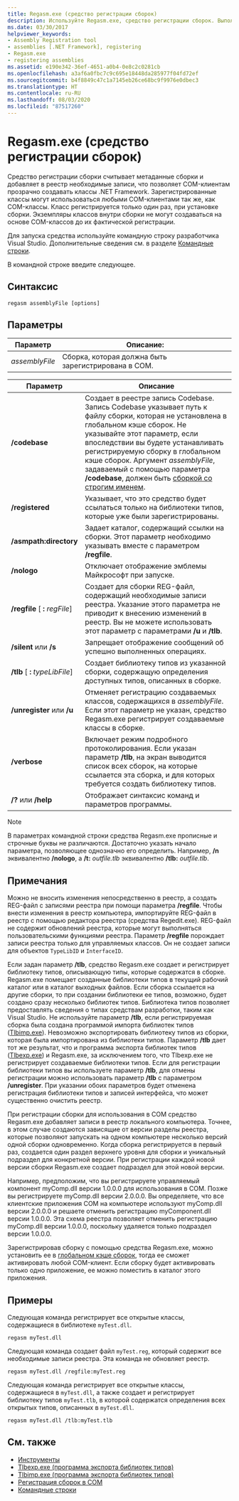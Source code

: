 ```yaml
---
title: Regasm.exe (средство регистрации сборок)
description: Используйте Regasm.exe, средство регистрации сборок. Выполняйте чтение метаданных сборки и добавляйте в реестр необходимые записи, разрешая клиентам COM создавать классы .NET.
ms.date: 03/30/2017
helpviewer_keywords:
- Assembly Registration tool
- assemblies [.NET Framework], registering
- Regasm.exe
- registering assemblies
ms.assetid: e190e342-36ef-4651-a0b4-0e8c2c0281cb
ms.openlocfilehash: a3af6a0fbc7c9c695e18448da285977f04fd72ef
ms.sourcegitcommit: b4f8849c47c1a7145eb26ce68bc9f9976e0dbec3
ms.translationtype: HT
ms.contentlocale: ru-RU
ms.lasthandoff: 08/03/2020
ms.locfileid: "87517260"
---
```

# <a name="regasmexe-assembly-registration-tool"></a>Regasm.exe (средство регистрации сборок)

Средство регистрации сборки считывает метаданные сборки и добавляет в реестр необходимые записи, что позволяет COM-клиентам прозрачно создавать классы .NET Framework. Зарегистрированные классы могут использоваться любыми COM-клиентами так же, как COM-классы. Класс регистрируется только один раз, при установке сборки. Экземпляры классов внутри сборки не могут создаваться на основе COM-классов до их фактической регистрации.

Для запуска средства используйте командную строку разработчика Visual Studio. Дополнительные сведения см. в разделе [Командные строки](developer-command-prompt-for-vs.md).

В командной строке введите следующее.

## <a name="syntax"></a>Синтаксис

```console
regasm assemblyFile [options]
```

## <a name="parameters"></a>Параметры

|Параметр|Описание:|
|---------------|-----------------|
|*assemblyFile*|Сборка, которая должна быть зарегистрирована в COM.|

|Параметр|Описание|
|------------|-----------------|
|**/codebase**|Создает в реестре запись Codebase. Запись Codebase указывает путь к файлу сборки, которая не установлена в глобальном кэше сборок. Не указывайте этот параметр, если впоследствии вы будете устанавливать регистрируемую сборку в глобальном кэше сборок. Аргумент *assemblyFile*, задаваемый с помощью параметра **/codebase**, должен быть [сборкой со строгим именем](../../standard/assembly/strong-named.md).|
|**/registered**|Указывает, что это средство будет ссылаться только на библиотеки типов, которые уже были зарегистрированы.|
|**/asmpath:directory**|Задает каталог, содержащий ссылки на сборки. Этот параметр необходимо указывать вместе с параметром **/regfile**.|
|**/nologo**|Отключает отображение эмблемы Майкрософт при запуске.|
|**/regfile** [ **:** *regFile*]|Создает для сборки REG-файл, содержащий необходимые записи реестра. Указание этого параметра не приводит к внесению изменений в реестр. Вы не можете использовать этот параметр с параметрами **/u** и **/tlb**.|
|**/silent** или **/s**|Запрещает отображение сообщений об успешно выполненных операциях.|
|**/tlb** [ **:** *typeLibFile*]|Создает библиотеку типов из указанной сборки, содержащую определения доступных типов, описанных в сборке.|
|**/unregister** или **/u**|Отменяет регистрацию создаваемых классов, содержащихся в *assemblyFile*. Если этот параметр не указан, средство Regasm.exe регистрирует создаваемые классы в сборке.|
|**/verbose**|Включает режим подробного протоколирования. Если указан параметр **/tlb**, на экран выводится список всех сборок, на которые ссылается эта сборка, и для которых требуется создать библиотеку типов.|
|**/?** или **/help**|Отображает синтаксис команд и параметров программы.|

> [!NOTE]
> В параметрах командной строки средства Regasm.exe прописные и строчные буквы не различаются. Достаточно указать начало параметра, позволяющее однозначно его определить. Например, **/n** эквивалентно **/nologo**, а **/t:** *outfile.tlb* эквивалентно **/tlb:** *outfile.tlb*.

## <a name="remarks"></a>Примечания

Можно не вносить изменения непосредственно в реестр, а создать REG-файл с записями реестра при помощи параметра **/regfile**. Чтобы внести изменения в реестр компьютера, импортируйте REG-файл в реестр с помощью редактора реестра (средства Regedit.exe). REG-файл не содержит обновлений реестра, которые могут выполняться пользовательскими функциями реестра. Параметр **/regfile** порождает записи реестра только для управляемых классов. Он не создает записи для объектов `TypeLibID` и `InterfaceID`.

Если задан параметр **/tlb**, средство Regasm.exe создает и регистрирует библиотеку типов, описывающую типы, которые содержатся в сборке. Regasm.exe помещает созданные библиотеки типов в текущий рабочий каталог или в каталог выходных файлов. Если сборка ссылается на другие сборки, то при создании библиотеки ее типов, возможно, будет создано сразу несколько библиотек типов. Библиотека типов позволяет предоставлять сведения о типах средствам разработки, таким как Visual Studio. Не используйте параметр **/tlb**, если регистрируемая сборка была создана программой импорта библиотек типов ([Tlbimp.exe](tlbimp-exe-type-library-importer.md)). Невозможно экспортировать библиотеку типов из сборки, которая была импортирована из библиотеки типов. Параметр **/tlb** дает тот же результат, что и программа экспорта библиотек типов ([Tlbexp.exe](tlbexp-exe-type-library-exporter.md)) и Regasm.exe, за исключением того, что Tlbexp.exe не регистрирует создаваемые библиотеки типов.  Если для регистрации библиотеки типов вы используете параметр **/tlb**, для отмены регистрации можно использовать параметр **/tlb** с параметром **/unregister**. При указании обоих параметров будет отменена регистрация библиотеки типов и записей интерфейса, что может существенно очистить реестр.

При регистрации сборки для использования в COM средство Regasm.exe добавляет записи в реестр локального компьютера. Точнее, в этом случае создаются зависящие от версии разделы реестра, которые позволяют запускать на одном компьютере несколько версий одной сборки одновременно. Когда сборка регистрируется в первый раз, создается один раздел верхнего уровня для сборки и уникальный подраздел для конкретной версии. При регистрации каждой новой версии сборки Regasm.exe создает подраздел для этой новой версии.

Например, предположим, что вы регистрируете управляемый компонент myComp.dll версии 1.0.0.0 для использования в COM. Позже вы регистрируете myComp.dll версии 2.0.0.0. Вы определяете, что все клиентские приложения COM на компьютере используют myComp.dll версии 2.0.0.0 и решаете отменить регистрацию myComponent.dll версии 1.0.0.0. Эта схема реестра позволяет отменить регистрацию myComp.dll версии 1.0.0.0, поскольку удаляется только подраздел версии 1.0.0.0.

Зарегистрировав сборку с помощью средства Regasm.exe, можно установить ее в [глобальном кэше сборок](../app-domains/gac.md), тогда ее сможет активировать любой COM-клиент. Если сборку будет активировать только одно приложение, ее можно поместить в каталог этого приложения.

## <a name="examples"></a>Примеры

Следующая команда регистрирует все открытые классы, содержащиеся в библиотеке `myTest.dll`.

```console
regasm myTest.dll
```

Следующая команда создает файл `myTest.reg`, который содержит все необходимые записи реестра. Эта команда не обновляет реестр.

```console
regasm myTest.dll /regfile:myTest.reg
```

Следующая команда регистрирует все открытые классы, содержащиеся в `myTest.dll`, а также создает и регистрирует библиотеку типов `myTest.tlb`, в которой содержатся определения всех открытых типов, описанных в `myTest.dll`.

```console
regasm myTest.dll /tlb:myTest.tlb
```

## <a name="see-also"></a>См. также

- [Инструменты](index.md)
- [Tlbexp.exe (программа экспорта библиотек типов)](tlbexp-exe-type-library-exporter.md)
- [Tlbimp.exe (программа экспорта библиотек типов)](tlbimp-exe-type-library-importer.md)
- [Регистрация сборок в COM](../interop/registering-assemblies-with-com.md)
- [Командные строки](developer-command-prompt-for-vs.md)
